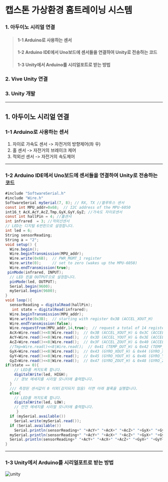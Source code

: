 캡스톤 가상환경 홈트레이닝 시스템
===================================   
### 1. 아두이노 시리얼 연결
>#### 1-1 Arduino로 사용하는 센서
>#### 1-2 Arduino IDE에서 Uno보드에 센서들을 연결하여 Unity로 전송하는 코드
>#### 1-3 Unity에서 Arduino를 시리얼포트로 받는 방법
### 2. Vive Unity 연결
### 3. Unity 개발 


<hr/>   

## 1. 아두이노 시리얼 연결
### 1-1 Arduino로 사용하는 센서
1. 자이로 가속도 센서 -> 자전거의 방향제어(좌 우)
2. 홀 센서 -> 자전거의 브레이크 제어
3. 적외선 센서 -> 자전거의 속도제어
<hr/>  

### 1-2 Arduino IDE에서 Uno보드에 센서들을 연결하여 Unity로 전송하는 코드

```cs
#include "SoftwareSerial.h"
#include "Wire.h"
SoftwareSerial mySerial(7, 8); // RX, TX //블루투스 센서
const int MPU_addr=0x68;  // I2C address of the MPU-6050
int16_t AcX,AcY,AcZ,Tmp,GyX,GyY,GyZ; //가속도 자이로센서
const int hallPin = 4; //홀센서
int infrared  = 3; //적외선센서
// LED는 디지털 6번핀으로 설정합니다.
int led = 6;
String sensorReading;   
String a = "2";
void setup() {
  Wire.begin();
  Wire.beginTransmission(MPU_addr);
  Wire.write(0x6B);  // PWR_MGMT_1 register
  Wire.write(0);     // set to zero (wakes up the MPU-6050)
  Wire.endTransmission(true);
 pinMode(infrared, INPUT);
  // LED 핀을 OUTPUT으로 설정합니다.
  pinMode(led, OUTPUT);
  Serial.begin(9600);
  mySerial.begin(9600);
}
void loop(){
  sensorReading = digitalRead(hallPin); 
   int state = digitalRead(infrared);
  Wire.beginTransmission(MPU_addr);
  Wire.write(0x3B);  // starting with register 0x3B (ACCEL_XOUT_H)
  Wire.endTransmission(false);
  Wire.requestFrom(MPU_addr,14,true);  // request a total of 14 registers
  AcX=Wire.read()<<8|Wire.read();  // 0x3B (ACCEL_XOUT_H) & 0x3C (ACCEL_XOUT_L)    
  AcY=Wire.read()<<8|Wire.read();  // 0x3D (ACCEL_YOUT_H) & 0x3E (ACCEL_YOUT_L)
  AcZ=Wire.read()<<8|Wire.read();  // 0x3F (ACCEL_ZOUT_H) & 0x40 (ACCEL_ZOUT_L)
  //Tmp=Wire.read()<<8|Wire.read();  // 0x41 (TEMP_OUT_H) & 0x42 (TEMP_OUT_L)
  GyX=Wire.read()<<8|Wire.read();  // 0x43 (GYRO_XOUT_H) & 0x44 (GYRO_XOUT_L)
  GyY=Wire.read()<<8|Wire.read();  // 0x45 (GYRO_YOUT_H) & 0x46 (GYRO_YOUT_L)
  GyZ=Wire.read()<<8|Wire.read();  // 0x47 (GYRO_ZOUT_H) & 0x48 (GYRO_ZOUT_L)
if(state == 0){
    // LED를 켜지도록 합니다.
    digitalWrite(led, HIGH);
    // 경보 메세지를 시리얼 모니터에 출력합니다.
  }
  /// 측정된 센서값이 0 이외(감지되지 않음) 이면 아래 블록을 실행합니다.
  else{
    // LED를 꺼지도록 합니다.
    digitalWrite(led, LOW);
    // 안전 메세지를 시리얼 모니터에 출력합니다.
     }
  if (mySerial.available())
    Serial.write(mySerial.read());
  if (Serial.available())
    Serial.println(sensorReading+" "+AcY+" "+AcX+" "+AcZ+" "+GyX+" "+GyY+" "+GyZ+" "+state);
  mySerial.println(sensorReading+" "+AcY+" "+AcX+" "+AcZ+" "+GyX+" "+GyY+" "+GyZ+" "+state);
  Serial.println(sensorReading+" "+AcY+" "+AcX+" "+AcZ+" "+GyX+" "+GyY+" "+GyZ+" "+state);
}
```
<hr/>   

### 1-3 Unity에서 Arduino를 시리얼포트로 받는 방법

![unity ](https://user-images.githubusercontent.com/62869017/122768881-fdf1ff80-d2de-11eb-8ea9-f85d17b2a3a4.png)












